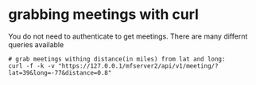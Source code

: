 # grabbing meetings with curl
You do not need to authenticate to get meetings. There are many differnt queries available
```
# grab meetings withing distance(in miles) from lat and long:
curl -f -k -v "https://127.0.0.1/mfserver2/api/v1/meeting/?lat=39&long=-77&distance=0.8"
```
